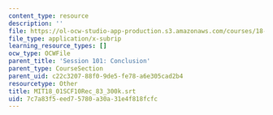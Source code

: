 ```yaml
---
content_type: resource
description: ''
file: https://ol-ocw-studio-app-production.s3.amazonaws.com/courses/18-01sc-single-variable-calculus-fall-2010/7c7a83f5eed75780a30a31e4f818fcfc_MIT18_01SCF10Rec_83_300k.vtt
file_type: application/x-subrip
learning_resource_types: []
ocw_type: OCWFile
parent_title: 'Session 101: Conclusion'
parent_type: CourseSection
parent_uid: c22c3207-88f0-9de5-fe78-a6e305cad2b4
resourcetype: Other
title: MIT18_01SCF10Rec_83_300k.srt
uid: 7c7a83f5-eed7-5780-a30a-31e4f818fcfc
---
```

